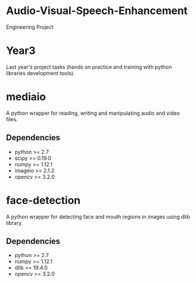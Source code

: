 # Audio-Visual-Speech-Enhancement
Engineering Project

# Year3
Last year's project tasks (hands on practice and training with python libraries development tools).

# mediaio
A python wrapper for reading, writing and manipulating audio and video files.

## Dependencies
* python >= 2.7
* scipy >= 0.19.0
* numpy >= 1.12.1
* imageio >= 2.1.2
* opencv >= 3.2.0

# face-detection
A python wrapper for detecting face and mouth regions in images using dlib library.

## Dependencies
* python >= 2.7
* numpy >= 1.12.1
* dlib >= 19.4.0
* opencv >= 3.2.0
